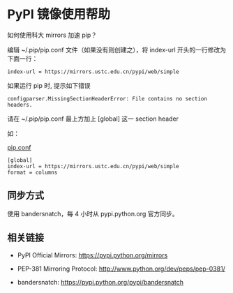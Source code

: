 ---
---

# PyPI 镜像使用帮助

如何使用科大 mirrors 加速 pip？

编辑 ~/.pip/pip.conf 文件（如果没有则创建之），将 index-url 开头的一行修改为下面一行：

    index-url = https://mirrors.ustc.edu.cn/pypi/web/simple

如果运行 pip 时, 提示如下错误

    configparser.MissingSectionHeaderError: File contains no section headers.

请在 ~/.pip/pip.conf 最上方加上 [global] 这一 section header

如：

[pip.conf](/wiki/_export/code/mirrors/help/pipcc37.conf?codeblock=1 "下载片段")

    [global]
    index-url = https://mirrors.ustc.edu.cn/pypi/web/simple
    format = columns

## 同步方式

使用 bandersnatch，每 4 小时从 pypi.python.org 官方同步。

## 相关链接

- PyPI Official Mirrors: <https://pypi.python.org/mirrors>

- PEP-381 Mirroring Protocol: <http://www.python.org/dev/peps/pep-0381/>

- bandersnatch: <https://pypi.python.org/pypi/bandersnatch>
